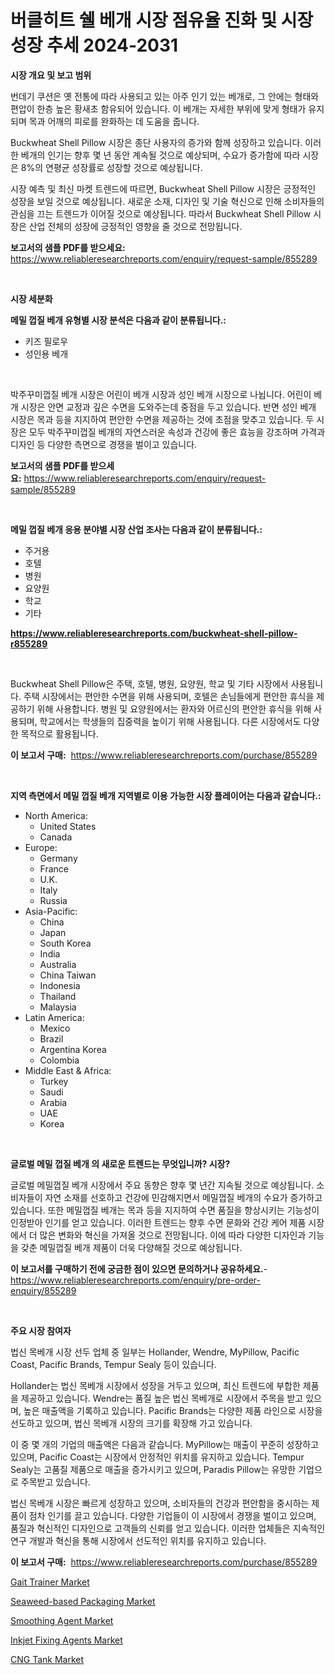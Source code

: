 <p><h1>버클히트 쉘 베개 시장 점유율 진화 및 시장 성장 추세 2024-2031</h1></p><p><strong>시장 개요 및 보고 범위</strong></p>
<p><p>번데기 쿠션은 옛 전통에 따라 사용되고 있는 아주 인기 있는 베개로, 그 안에는 형태와 편압이 한층 높은 황새초 함유되어 있습니다. 이 베개는 자세한 부위에 맞게 형태가 유지되며 목과 어깨의 피로를 완화하는 데 도움을 줍니다. </p><p>Buckwheat Shell Pillow 시장은 종단 사용자의 증가와 함께 성장하고 있습니다. 이러한 베개의 인기는 향후 몇 년 동안 계속될 것으로 예상되며, 수요가 증가함에 따라 시장은 8%의 연평균 성장률로 성장할 것으로 예상됩니다. </p><p>시장 예측 및 최신 마켓 트렌드에 따르면, Buckwheat Shell Pillow 시장은 긍정적인 성장을 보일 것으로 예상됩니다. 새로운 소재, 디자인 및 기술 혁신으로 인해 소비자들의 관심을 끄는 트렌드가 이어질 것으로 예상됩니다. 따라서 Buckwheat Shell Pillow 시장은 산업 전체의 성장에 긍정적인 영향을 줄 것으로 전망됩니다.</p></p>
<p><strong>보고서의 샘플 PDF를 받으세요:</strong> <a href="https://www.reliableresearchreports.com/enquiry/request-sample/855289">https://www.reliableresearchreports.com/enquiry/request-sample/855289</a></p>
<p>&nbsp;</p>
<p><strong>시장 세분화</strong></p>
<p><strong>메밀 껍질 베개 유형별 시장 분석은 다음과 같이 분류됩니다.:</strong></p>
<p><ul><li>키즈 필로우</li><li>성인용 베개</li></ul></p>
<p>&nbsp;</p>
<p><p>박주꾸미껍질 베개 시장은 어린이 베개 시장과 성인 베개 시장으로 나뉩니다. 어린이 베개 시장은 안면 교정과 깊은 수면을 도와주는데 중점을 두고 있습니다. 반면 성인 베개 시장은 목과 등을 지지하여 편안한 수면을 제공하는 것에 초점을 맞추고 있습니다. 두 시장은 모두 박주꾸미껍질 베개의 자연스러운 속성과 건강에 좋은 효능을 강조하며 가격과 디자인 등 다양한 측면으로 경쟁을 벌이고 있습니다.</p></p>
<p><strong>보고서의 샘플 PDF를 받으세요:</strong>&nbsp;<a href="https://www.reliableresearchreports.com/enquiry/request-sample/855289">https://www.reliableresearchreports.com/enquiry/request-sample/855289</a></p>
<p>&nbsp;</p>
<p><strong> 메밀 껍질 베개 응용 분야별 시장 산업 조사는 다음과 같이 분류됩니다.:</strong></p>
<p><ul><li>주거용</li><li>호텔</li><li>병원</li><li>요양원</li><li>학교</li><li>기타</li></ul></p>
<p><strong><a href="https://www.reliableresearchreports.com/buckwheat-shell-pillow-r855289">https://www.reliableresearchreports.com/buckwheat-shell-pillow-r855289</a></strong></p>
<p>&nbsp;</p>
<p><p>Buckwheat Shell Pillow은 주택, 호텔, 병원, 요양원, 학교 및 기타 시장에서 사용됩니다. 주택 시장에서는 편안한 수면을 위해 사용되며, 호텔은 손님들에게 편안한 휴식을 제공하기 위해 사용합니다. 병원 및 요양원에서는 환자와 어르신의 편안한 휴식을 위해 사용되며, 학교에서는 학생들의 집중력을 높이기 위해 사용됩니다. 다른 시장에서도 다양한 목적으로 활용됩니다.</p></p>
<p><strong>이 보고서 구매:</strong>&nbsp; <a href="https://www.reliableresearchreports.com/purchase/855289">https://www.reliableresearchreports.com/purchase/855289</a></p>
<p>&nbsp;</p>
<p><strong>지역 측면에서 메밀 껍질 베개 지역별로 이용 가능한 시장 플레이어는 다음과 같습니다.:</strong></p>
<p><ul>
    <li>
        North America:
        <ul>
            <li>United States</li>
            <li>Canada</li>
        </ul>
    </li>
    <li>
        Europe:
        <ul>
            <li>Germany</li>
            <li>France</li>
            <li>U.K.</li>
            <li>Italy</li>
            <li>Russia</li>
        </ul>
    </li>
    <li>
        Asia-Pacific:
        <ul>
            <li>China</li>
            <li>Japan</li>
            <li>South Korea</li>
            <li>India</li>
            <li>Australia</li>
            <li>China Taiwan</li>
            <li>Indonesia</li>
            <li>Thailand</li>
            <li>Malaysia</li>
        </ul>
    </li>
    <li>
        Latin America:
        <ul>
            <li>Mexico</li>
            <li>Brazil</li>
            <li>Argentina Korea</li>
            <li>Colombia</li>
        </ul>
    </li>
    <li>
        Middle East & Africa:
        <ul>
            <li>Turkey</li>
            <li>Saudi</li>
            <li>Arabia</li>
            <li>UAE</li>
            <li>Korea</li>
        </ul>
    </li>
    </ul></p>
<p>&nbsp;</p>
<p><strong>글로벌 메밀 껍질 베개 의 새로운 트렌드는 무엇입니까? 시장?</strong></p>
<p><p>글로벌 메밀껍질 베개 시장에서 주요 동향은 향후 몇 년간 지속될 것으로 예상됩니다. 소비자들이 자연 소재를 선호하고 건강에 민감해지면서 메밀껍질 베개의 수요가 증가하고 있습니다. 또한 메밀껍질 베개는 목과 등을 지지하여 수면 품질을 향상시키는 기능성이 인정받아 인기를 얻고 있습니다. 이러한 트렌드는 향후 수면 문화와 건강 케어 제품 시장에서 더 많은 변화와 혁신을 가져올 것으로 전망됩니다. 이에 따라 다양한 디자인과 기능을 갖춘 메밀껍질 베개 제품이 더욱 다양해질 것으로 예상됩니다.</p></p>
<p><strong>이 보고서를 구매하기 전에 궁금한 점이 있으면 문의하거나 공유하세요.</strong>- <a href="https://www.reliableresearchreports.com/enquiry/pre-order-enquiry/855289">https://www.reliableresearchreports.com/enquiry/pre-order-enquiry/855289</a></p>
<p>&nbsp;</p>
<p><strong>주요 시장 참여자</strong></p>
<p><p>법신 목베개 시장 선두 업체 중 일부는 Hollander, Wendre, MyPillow, Pacific Coast, Pacific Brands, Tempur Sealy 등이 있습니다.</p><p>Hollander는 법신 목베개 시장에서 성장을 거두고 있으며, 최신 트렌드에 부합한 제품을 제공하고 있습니다. Wendre는 품질 높은 법신 목베개로 시장에서 주목을 받고 있으며, 높은 매출액을 기록하고 있습니다. Pacific Brands는 다양한 제품 라인으로 시장을 선도하고 있으며, 법신 목베개 시장의 크기를 확장해 가고 있습니다.</p><p>이 중 몇 개의 기업의 매출액은 다음과 같습니다. MyPillow는 매출이 꾸준히 성장하고 있으며, Pacific Coast는 시장에서 안정적인 위치를 유지하고 있습니다. Tempur Sealy는 고품질 제품으로 매출을 증가시키고 있으며, Paradis Pillow는 유망한 기업으로 주목받고 있습니다.</p><p>법신 목베개 시장은 빠르게 성장하고 있으며, 소비자들의 건강과 편안함을 중시하는 제품이 점차 인기를 끌고 있습니다. 다양한 기업들이 이 시장에서 경쟁을 벌이고 있으며, 품질과 혁신적인 디자인으로 고객들의 신뢰를 얻고 있습니다. 이러한 업체들은 지속적인 연구 개발과 혁신을 통해 시장에서 선도적인 위치를 유지하고 있습니다.</p></p>
<p><strong>이 보고서 구매:</strong>&nbsp;&nbsp;<a href="https://www.reliableresearchreports.com/purchase/855289">https://www.reliableresearchreports.com/purchase/855289</a></p>
<p><p><a href="https://github.com/luckyshygirl/Market-Research-Report-List-4/blob/main/gait-trainer-market.md">Gait Trainer Market</a></p><p><a href="https://www.linkedin.com/pulse/seaweed-based-packaging-market-size-reflecting-forecast-hkasf?trackingId=qSWli3z6LlwJntxuVotTdw%3D%3D">Seaweed-based Packaging Market</a></p><p><a href="https://issuu.com/reportprime-2/docs/smoothing-agent-market-size-2030.pptx">Smoothing Agent Market</a></p><p><a href="https://www.linkedin.com/pulse/inkjet-fixing-agents-market-growth-trends-covid-19-impact-8js2f?trackingId=LZfbkZW2hb5vrrdmoFkteQ%3D%3D">Inkjet Fixing Agents Market</a></p><p><a href="https://cat-emmental-94b.notion.site/CNG-Tank-Market-Analysis-Its-CAGR-Market-Segmentation-and-Global-Industry-Overview-5bf25565e3824d49b8ef8ca444c1c192">CNG Tank Market</a></p></p>